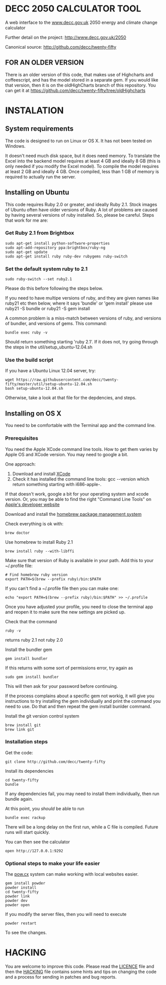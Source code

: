 # DECC 2050 CALCULATOR TOOL

A web interface to the www.decc.gov.uk 2050 energy and climate change calculator

Further detail on the project:
http://www.decc.gov.uk/2050

Canonical source:
http://github.com/decc/twenty-fifty

## FOR AN OLDER VERSION

There is an older version of this code, that makes use of Highcharts and coffeescript, and has the model stored in a separate gem. If you would like that version, then it is on the oldHighCharts branch of this repository. You can get it at https://github.com/decc/twenty-fifty/tree/oldHighcharts

# INSTALATION

## System requirements

The code is designed to run on Linux or OS X. It has not been tested on Windows.

It doesn't need much disk space, but it does need memory. To translate the Excel into the backend model requires at least 4 GB and ideally 8 GB (this is only needed if you modify the Excel model). To compile the model requires at least 2 GB and ideally 4 GB. Once compiled, less than 1 GB of memory is required to actually run the server.

## Installing on Ubuntu

This code requires Ruby 2.0 or greater, and ideally Ruby 2.1. Stock images of Ubuntu often have older versions of Ruby. A lot of problems are caused by having several versions of ruby installed. So, please be careful. Steps that work for me are:

### Get Ruby 2.1 from Brightbox

    sudo apt-get install python-software-properties
    sudo apt-add-repository ppa:brightbox/ruby-ng
    sudo apt-get update
    sudo apt-get install ruby ruby-dev rubygems ruby-switch

### Set the default system ruby to 2.1

    sudo ruby-switch --set ruby2.1

Please do this before following the steps below.

If you need to have multipe versions of ruby, and they are given names like ruby21 etc then below, where it says 'bundle' or 'gem install' please use ruby21 -S bundle or ruby21 -S gem install 

A common problem is a miss-match between versions of ruby, and versions of bundler, and versions of gems. This command:

    bundle exec ruby -v

Should return something starting 'ruby 2.1'. If it does not, try going through the steps in the util/setup_ubuntu-12.04.sh 

### Use the build script

If you have a Ubuntu Linux 12.04 server, try:

    wget https://raw.githubusercontent.com/decc/twenty-fifty/master/util/setup-ubuntu-12.04.sh 
    bash setup-ubuntu-12.04.sh

Otherwise, take a look at that file for the depdencies, and steps.

## Installing on OS X

You need to be comfortable with the Terminal app and the command line.

### Prerequisites

You need the Apple XCode command line tools. How to get them varies by Apple OS and XCode version. You may need to google a bit.

One approach:

1. Download and install [XCode](https://developer.apple.com/xcode/downloads/)
2. Check it has installed the command line tools: gcc --version which  return something starting with i686-apple-. 

If that doesn't work, google a bit for your operating system and xcode version. Or, you may be able to find the right "Command Line Tools" on [Apple's developer website](https://developer.apple.com/downloads/index.action)

Download and install the [homebrew package management system](http://brew.sh)

Check everything is ok with:

    brew doctor

Use homebrew to install Ruby 2.1

    brew install ruby --with-libffi

Make sure that version of Ruby is available in your path. Add this to your ~/.profile file:

    # Find homebrew ruby version
    export PATH=$(brew --prefix ruby)/bin:$PATH

If you can't find a ~/.profile file then you can make one:

    echo "export PATH=$(brew --prefix ruby)/bin:$PATH" >> ~/.profile

Once you have adjusted your profile, you need to close the terminal app and reopen it to make sure the new settings are picked up.
    
Check that the command 

    ruby -v 

returns ruby 2.1 not ruby 2.0

Install the bundler gem

    gem install bundler

If this returns with some sort of permissions error, try again as

    sudo gem install bundler

This will then ask for your password before continuing.

If the process complains about a specific gem not workig, it will give you instructions
to try installing the gem individually and print the command you need to use. Do that
and then repeat the gem install bunlder command. 


Install the git version control system
    
    brew install git
    brew link git

### Installation steps

Get the code:

    git clone http://github.com/decc/twenty-fifty

Install its dependencies

    cd twenty-fifty
    bundle 

If any dependencies fail, you may need to install them individually, then run bundle again.

At this point, you _should_ be able to run

    bundle exec rackup

There will be a long delay on the first run, while a C file is compiled. Future runs will start quickly.

You can then see the calculator

    open http://127.0.0.1:9292

### Optional steps to make your life easier

The [pow.cx](http://pow.cx) system can make working with local websites easier.

    gem install powder
    powder install
    cd twenty-fifty
    powder link
    powder dev
    powder open

If you modify the server files, then you will need to execute

    powder restart

To see the changes.

# HACKING

You are welcome to improve this code. Please read the [LICENCE](./LICENCE) file and then the [HACKING](./HACKING.md) file contains some hints and tips on changing the code and a process for sending in patches and bug reports.
